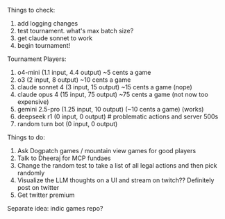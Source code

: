 Things to check:
1. add logging changes
2. test tournament. what's max batch size?
3. get claude sonnet to work
4. begin tournament!

Tournament
Players:
1. o4-mini (1.1 input, 4.4 output) ~5 cents a game
2. o3 (2 input, 8 output) ~10 cents a game
3. claude sonnet 4 (3 input, 15 output) ~15 cents a game (nope)
4. claude opus 4 (15 input, 75 output) ~75 cents a game (not now too expensive)
5. gemini 2.5-pro (1.25 input, 10 output) (~10 cents a game) (works)
6. deepseek r1 (0 input, 0 output) # problematic actions and server 500s
7. random turn bot (0 input, 0 output)


Things to do:
1. Ask Dogpatch games / mountain view games for good players 
2. Talk to Dheeraj for MCP fundaes 
3. Change the random test to take a list of all legal actions and then pick randomly 
4. Visualize the LLM thoughts on a UI and stream on twitch?? Definitely post on twitter
5. Get twitter premium

Separate idea: indic games repo?
